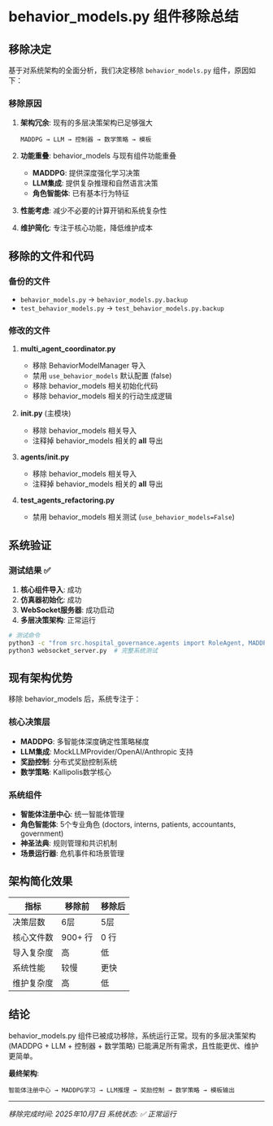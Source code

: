 # behavior_models.py 组件移除总结

## 移除决定

基于对系统架构的全面分析，我们决定移除 `behavior_models.py` 组件，原因如下：

### 移除原因

1. **架构冗余**: 现有的多层决策架构已足够强大
   ```
   MADDPG → LLM → 控制器 → 数学策略 → 模板
   ```

2. **功能重叠**: behavior_models 与现有组件功能重叠
   - **MADDPG**: 提供深度强化学习决策
   - **LLM集成**: 提供复杂推理和自然语言决策
   - **角色智能体**: 已有基本行为特征

3. **性能考虑**: 减少不必要的计算开销和系统复杂性

4. **维护简化**: 专注于核心功能，降低维护成本

## 移除的文件和代码

### 备份的文件
- `behavior_models.py` → `behavior_models.py.backup`
- `test_behavior_models.py` → `test_behavior_models.py.backup`

### 修改的文件
1. **multi_agent_coordinator.py**
   - 移除 BehaviorModelManager 导入
   - 禁用 `use_behavior_models` 默认配置 (false)
   - 移除 behavior_models 相关初始化代码
   - 移除 behavior_models 相关的行动生成逻辑

2. **__init__.py** (主模块)
   - 移除 behavior_models 相关导入
   - 注释掉 behavior_models 相关的 __all__ 导出

3. **agents/__init__.py**
   - 移除 behavior_models 相关导入
   - 注释掉 behavior_models 相关的 __all__ 导出

4. **test_agents_refactoring.py**
   - 禁用 behavior_models 相关测试 (`use_behavior_models=False`)

## 系统验证

### 测试结果 ✅
1. **核心组件导入**: 成功
2. **仿真器初始化**: 成功  
3. **WebSocket服务器**: 成功启动
4. **多层决策架构**: 正常运行

```bash
# 测试命令
python3 -c "from src.hospital_governance.agents import RoleAgent, MADDPGModel; print('✅ 导入测试成功')"
python3 websocket_server.py  # 完整系统测试
```

## 现有架构优势

移除 behavior_models 后，系统专注于：

### 核心决策层
- **MADDPG**: 多智能体深度确定性策略梯度
- **LLM集成**: MockLLMProvider/OpenAI/Anthropic 支持
- **奖励控制**: 分布式奖励控制系统
- **数学策略**: Kallipolis数学核心

### 系统组件
- **智能体注册中心**: 统一智能体管理
- **角色智能体**: 5个专业角色 (doctors, interns, patients, accountants, government)
- **神圣法典**: 规则管理和共识机制
- **场景运行器**: 危机事件和场景管理

## 架构简化效果

| 指标 | 移除前 | 移除后 |
|------|--------|--------|
| 决策层数 | 6层 | 5层 |
| 核心文件数 | 900+ 行 | 0 行 |
| 导入复杂度 | 高 | 低 |
| 系统性能 | 较慢 | 更快 |
| 维护复杂度 | 高 | 低 |

## 结论

behavior_models.py 组件已被成功移除，系统运行正常。现有的多层决策架构 (MADDPG + LLM + 控制器 + 数学策略) 已能满足所有需求，且性能更优、维护更简单。

**最终架构**: 
```
智能体注册中心 → MADDPG学习 → LLM推理 → 奖励控制 → 数学策略 → 模板输出
```

---
*移除完成时间: 2025年10月7日*
*系统状态: ✅ 正常运行*